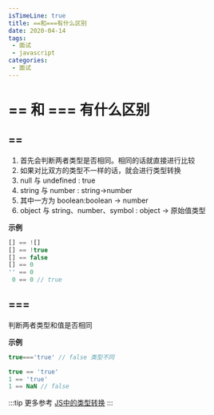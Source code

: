 ```yaml
---
isTimeLine: true
title: ==和===有什么区别
date: 2020-04-14
tags:
 - 面试
 - javascript
categories:
 - 面试
---
```

# == 和 === 有什么区别

## ==
1. 首先会判断两者类型是否相同。相同的话就直接进行比较
2. 如果对比双方的类型不一样的话，就会进行类型转换
3. null 与 undefined : true
4. string 与 number : string->number
5. 其中一方为 boolean:boolean -> number
6. object 与 string、number、symbol : object -> 原始值类型

**示例**
```js
[] == ![] 
[] == !true
[] == false
[] == 0
'' == 0
 0 == 0 // true
```

## ===
判断两者类型和值是否相同

**示例**
```js
true==='true' // false 类型不同

true == 'true'
1 == 'true'
1 == NaN // false
```

:::tip 更多参考
[JS中的类型转换](../../bigWeb/js/typeConvert.md)
:::

<comment/>
<tongji/>